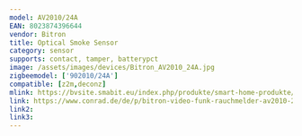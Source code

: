 ```yaml
---
model: AV2010/24A
EAN: 8023874396644
vendor: Bitron
title: Optical Smoke Sensor
category: sensor
supports: contact, tamper, batterypct
image: /assets/images/devices/Bitron_AV2010_24A.jpg
zigbeemodel: ['902010/24A']
compatible: [z2m,deconz]
mlink: https://bvsite.smabit.eu/index.php/produkte/smart-home-produkte/optischer-rauchmelder/
link: https://www.conrad.de/de/p/bitron-video-funk-rauchmelder-av2010-24a-902010-24a-1507095.html
link2: 
link3: 
---
```

